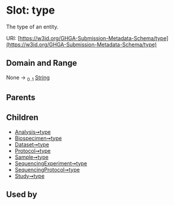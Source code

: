 
# Slot: type


The type of an entity.

URI: [https://w3id.org/GHGA-Submission-Metadata-Schema/type](https://w3id.org/GHGA-Submission-Metadata-Schema/type)


## Domain and Range

None &#8594;  <sub>0..1</sub> [String](types/String.md)

## Parents


## Children

 *  [Analysis➞type](Analysis_type.md)
 *  [Biospecimen➞type](Biospecimen_type.md)
 *  [Dataset➞type](Dataset_type.md)
 *  [Protocol➞type](Protocol_type.md)
 *  [Sample➞type](Sample_type.md)
 *  [SequencingExperiment➞type](SequencingExperiment_type.md)
 *  [SequencingProtocol➞type](SequencingProtocol_type.md)
 *  [Study➞type](Study_type.md)

## Used by

